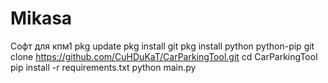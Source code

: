 # Mikasa
Софт для кпм1
pkg update
pkg install git
pkg install python python-pip
git clone https://github.com/CuHDuKaT/CarParkingTool.git
cd CarParkingTool
pip install -r requirements.txt
python main.py
